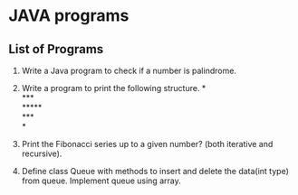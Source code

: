 # JAVA programs

## List of Programs
  1. Write a Java program to check if a number is palindrome.
  
  2. Write a program to print the following structure. 
    *<br>
    ***<br>
    *****<br>
    ***<br>
    *
  3. Print the Fibonacci series up to a given number? (both iterative and recursive).
  
  4. Define class Queue with methods to insert and delete the data(int type) from queue. Implement queue using array. 



